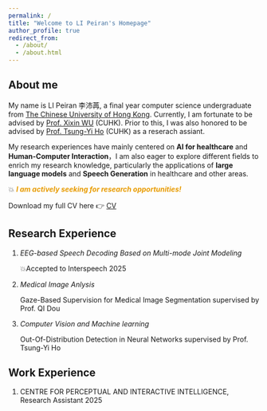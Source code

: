 ```yaml
---
permalink: /
title: "Welcome to LI Peiran's Homepage"
author_profile: true
redirect_from: 
  - /about/
  - /about.html
---
```

## About me
My name is LI Peiran 李沛苒, a final year computer science undergraduate from [The Chinese University of Hong Kong](https://www.cuhk.edu.hk/chinese/index.html). Currently, I am fortunate to be advised by [Prof. Xixin WU](https://www1.se.cuhk.edu.hk/~wuxx/) (CUHK). Prior to this, I was also honored to be advised by [Prof. Tsung-Yi Ho](https://tsungyiho.github.io/) (CUHK) as a reserach assiant. 

My research experiences have mainly centered on **AI for healthcare** and **Human-Computer Interaction**，I am also eager to explore different fields to enrich my research knowledge, particularly the applications of **large language models** and **Speech Generation** in healthcare and other areas.

💥 <span style="color:#e89b00">***I am actively seeking for research opportunities!***

Download my full CV here 👉 [CV](../files/Peiran%20Li-CV-final.pdf)


## Research Experience

1. *EEG-based Speech Decoding Based on Multi-mode Joint Modeling*
   
   💥Accepted to Interspeech 2025
   
2. *Medical Image Anlysis*

   Gaze-Based Supervision for Medical Image Segmentation supervised by Prof. QI Dou
3. *Computer Vision and Machine learning*

   Out-Of-Distribution Detection in Neural Networks supervised by Prof. Tsung-Yi Ho

## Work Experience
1. CENTRE FOR PERCEPTUAL AND INTERACTIVE INTELLIGENCE, Research Assistant 2025
